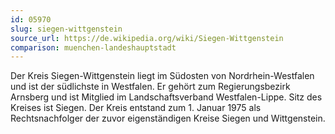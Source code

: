 ```yaml
---
id: 05970
slug: siegen-wittgenstein
source_url: https://de.wikipedia.org/wiki/Siegen-Wittgenstein
comparison: muenchen-landeshauptstadt
---
```


Der Kreis Siegen-Wittgenstein liegt im Südosten von Nordrhein-Westfalen und ist der südlichste in Westfalen. Er gehört zum Regierungsbezirk Arnsberg und ist Mitglied im Landschaftsverband Westfalen-Lippe. Sitz des Kreises ist Siegen. Der Kreis entstand zum 1. Januar 1975 als Rechtsnachfolger der zuvor eigenständigen Kreise Siegen und Wittgenstein.
